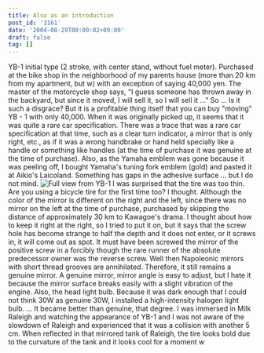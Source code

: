 ```yaml
---
title: Also as an introduction
post_id: '3161'
date: '2004-08-29T00:00:02+09:00'
draft: false
tag: []
---
```


YB-1 initial type (2 stroke, with center stand, without fuel meter). Purchased at the bike shop in the neighborhood of my parents house (more than 20 km from my apartment, but w) with an exception of saying 40,000 yen. The master of the motorcycle shop says, "I guess someone has thrown away in the backyard, but since it moved, I will sell it, so I will sell it ..." So ... Is it such a disgrace? But it is a profitable thing itself that you can buy "moving" YB - 1 with only 40,000. When it was originally picked up, it seems that it was quite a rare car specification. There was a trace that was a rare car specification at that time, such as a clear turn indicator, a mirror that is only right, etc., as if it was a wrong handbrake or hand held specially like a handle or something like handles (at the time of purchase it was genuine at the time of purchase). Also, as the Yamaha emblem was gone because it was peeling off, I bought Yamaha's tuning fork emblem (gold) and pasted it at Aikio's Laicoland. Something has gaps in the adhesive surface ... but I do not mind. ![Full view from YB-1](https://danmaq.com/wp-content/uploads/2013/11/front-300x225.jpg) I was surprised that the tire was too thin. Are you using a bicycle tire for the first time too? I thought. Although the color of the mirror is different on the right and the left, since there was no mirror on the left at the time of purchase, purchased by skipping the distance of approximately 30 km to Kawagoe's drama. I thought about how to keep it right at the right, so I tried to put it on, but it says that the screw hole has become strange to half the depth and it does not enter, or it screws in, it will come out as spot. It must have been screwed the mirror of the positive screw in a forcibly though the rare runner of the absolute predecessor owner was the reverse screw. Well then Napoleonic mirrors with short thread grooves are annihilated. Therefore, it still remains a genuine mirror. A genuine mirror, mirror angle is easy to adjust, but I hate it because the mirror surface breaks easily with a slight vibration of the engine. Also, the head light bulb. Because it was dark enough that I could not think 30W as genuine 30W, I installed a high-intensity halogen light bulb. ... It became better than genuine, that degree. I was immersed in Milk Raleigh and watching the appearance of YB-1 and I was not aware of the slowdown of Raleigh and experienced that it was a collision with another 5 cm. When reflected in that mirrored tank of Raleigh, the tire looks bold due to the curvature of the tank and it looks cool for a moment w